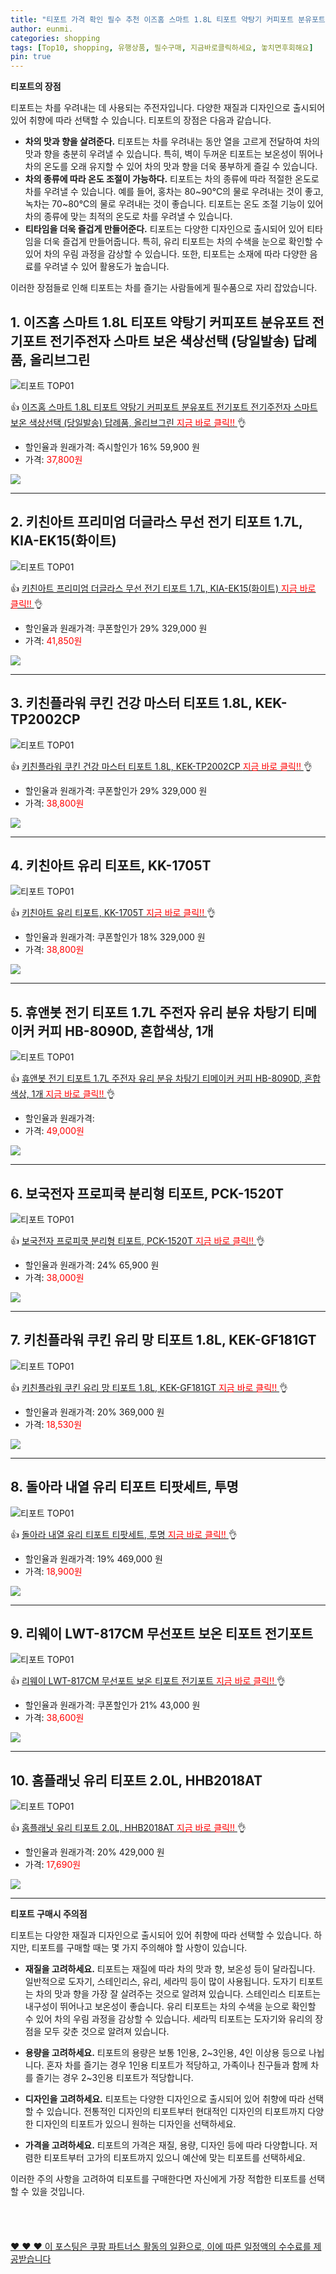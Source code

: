 ```yaml
---
title: "티포트 가격 확인 필수 추천 이즈홈 스마트 1.8L 티포트 약탕기 커피포트 분유포트 전기포트 전기주전자 스마트 보온 색상선택 (당일발송) 답례품, 올리브 비교 장점 구매가이드"
author: eunmi.
categories: shopping
tags: [Top10, shopping, 유행상품, 필수구매, 지금바로클릭하세요, 놓치면후회해요]
pin: true
---
```

**티포트의 장점**

티포트는 차를 우려내는 데 사용되는 주전자입니다. 다양한 재질과 디자인으로 출시되어 있어 취향에 따라 선택할 수 있습니다. 티포트의 장점은 다음과 같습니다.

* **차의 맛과 향을 살려준다.** 티포트는 차를 우려내는 동안 열을 고르게 전달하여 차의 맛과 향을 충분히 우려낼 수 있습니다. 특히, 벽이 두꺼운 티포트는 보온성이 뛰어나 차의 온도를 오래 유지할 수 있어 차의 맛과 향을 더욱 풍부하게 즐길 수 있습니다.
* **차의 종류에 따라 온도 조절이 가능하다.** 티포트는 차의 종류에 따라 적절한 온도로 차를 우려낼 수 있습니다. 예를 들어, 홍차는 80~90℃의 물로 우려내는 것이 좋고, 녹차는 70~80℃의 물로 우려내는 것이 좋습니다. 티포트는 온도 조절 기능이 있어 차의 종류에 맞는 최적의 온도로 차를 우려낼 수 있습니다.
* **티타임을 더욱 즐겁게 만들어준다.** 티포트는 다양한 디자인으로 출시되어 있어 티타임을 더욱 즐겁게 만들어줍니다. 특히, 유리 티포트는 차의 수색을 눈으로 확인할 수 있어 차의 우림 과정을 감상할 수 있습니다. 또한, 티포트는 소재에 따라 다양한 음료를 우려낼 수 있어 활용도가 높습니다.

이러한 장점들로 인해 티포트는 차를 즐기는 사람들에게 필수품으로 자리 잡았습니다.

   

## 1. 이즈홈 스마트 1.8L 티포트 약탕기 커피포트 분유포트 전기포트 전기주전자 스마트 보온 색상선택 (당일발송) 답례품, 올리브그린

![티포트 TOP01](https://thumbnail10.coupangcdn.com/thumbnails/remote/230x230ex/image/vendor_inventory/b3e8/23eee7872c29920569d40bac913bc9fd9af24d438e42afd76db7c034a0f2.jpg)


👍 [이즈홈 스마트 1.8L 티포트 약탕기 커피포트 분유포트 전기포트 전기주전자 스마트 보온 색상선택 (당일발송) 답례품, 올리브그린 <font color=red> 지금 바로 클릭!! </font> ](https://link.coupang.com/re/AFFSDP?lptag=AF3617701&subid=GithubCoopas&pageKey=7550948917&traceid=V0-153&itemId=19871621872&vendorItemId=73740064366) 👌 


- 할인율과 원래가격: 즉시할인가 16%  59,900   원
- 가격: <span style='color:red'>37,800원</span>

[![](/discount_price.png)](https://link.coupang.com/re/AFFSDP?lptag=AF3617701&subid=GithubCoopas&pageKey=7550948917&traceid=V0-153&itemId=19871621872&vendorItemId=73740064366)

---


   

## 2. 키친아트 프리미엄 더글라스 무선 전기 티포트 1.7L, KIA-EK15(화이트)

![티포트 TOP01](https://thumbnail8.coupangcdn.com/thumbnails/remote/230x230ex/image/retail/images/209510207274816-aa2d3106-89e6-42ba-b31b-f7b5d0d47561.jpg)


👍 [키친아트 프리미엄 더글라스 무선 전기 티포트 1.7L, KIA-EK15(화이트) <font color=red> 지금 바로 클릭!! </font> ](https://link.coupang.com/re/AFFSDP?lptag=AF3617701&subid=GithubCoopas&pageKey=6484523429&traceid=V0-153&itemId=14209435200&vendorItemId=81454908120) 👌 


- 할인율과 원래가격: 쿠폰할인가 29%  329,000   원
- 가격: <span style='color:red'>41,850원</span>

[![](/discount_price.png)](https://link.coupang.com/re/AFFSDP?lptag=AF3617701&subid=GithubCoopas&pageKey=6484523429&traceid=V0-153&itemId=14209435200&vendorItemId=81454908120)

---


   

## 3. 키친플라워 쿠킨 건강 마스터 티포트 1.8L, KEK-TP2002CP

![티포트 TOP01](https://thumbnail8.coupangcdn.com/thumbnails/remote/230x230ex/image/retail/images/1850197773448713-283a9b55-c5ff-424c-b348-697aaa4da733.jpg)


👍 [키친플라워 쿠킨 건강 마스터 티포트 1.8L, KEK-TP2002CP <font color=red> 지금 바로 클릭!! </font> ](https://link.coupang.com/re/AFFSDP?lptag=AF3617701&subid=GithubCoopas&pageKey=7450496534&traceid=V0-153&itemId=19395108812&vendorItemId=3897713711) 👌 


- 할인율과 원래가격: 쿠폰할인가 29%  329,000   원
- 가격: <span style='color:red'>38,800원</span>

[![](/discount_price.png)](https://link.coupang.com/re/AFFSDP?lptag=AF3617701&subid=GithubCoopas&pageKey=7450496534&traceid=V0-153&itemId=19395108812&vendorItemId=3897713711)

---


   

## 4. 키친아트 유리 티포트, KK-1705T

![티포트 TOP01](https://thumbnail7.coupangcdn.com/thumbnails/remote/230x230ex/image/retail/images/1408871165667646-42e3d30c-c144-4b7e-9384-83e7d825d3e1.jpg)


👍 [키친아트 유리 티포트, KK-1705T <font color=red> 지금 바로 클릭!! </font> ](https://link.coupang.com/re/AFFSDP?lptag=AF3617701&subid=GithubCoopas&pageKey=4839684957&traceid=V0-153&itemId=6253489573&vendorItemId=73549204416) 👌 


- 할인율과 원래가격: 쿠폰할인가 18%  329,000   원
- 가격: <span style='color:red'>38,800원</span>

[![](/discount_price.png)](https://link.coupang.com/re/AFFSDP?lptag=AF3617701&subid=GithubCoopas&pageKey=4839684957&traceid=V0-153&itemId=6253489573&vendorItemId=73549204416)

---


   

## 5. 휴앤봇 전기 티포트 1.7L 주전자 유리 분유 차탕기 티메이커 커피 HB-8090D, 혼합색상, 1개

![티포트 TOP01](https://thumbnail10.coupangcdn.com/thumbnails/remote/230x230ex/image/vendor_inventory/35ab/78bcf30dd8bf925ba6cb164f56dcaca53bae3e31b45c584a33af83ce503a.jpg)


👍 [휴앤봇 전기 티포트 1.7L 주전자 유리 분유 차탕기 티메이커 커피 HB-8090D, 혼합색상, 1개 <font color=red> 지금 바로 클릭!! </font> ](https://link.coupang.com/re/AFFSDP?lptag=AF3617701&subid=GithubCoopas&pageKey=7600991477&traceid=V0-153&itemId=20100707983&vendorItemId=70466174568) 👌 


- 할인율과 원래가격: 
- 가격: <span style='color:red'>49,000원</span>

[![](/discount_price.png)](https://link.coupang.com/re/AFFSDP?lptag=AF3617701&subid=GithubCoopas&pageKey=7600991477&traceid=V0-153&itemId=20100707983&vendorItemId=70466174568)

---


   

## 6. 보국전자 프로피쿡 분리형 티포트, PCK-1520T

![티포트 TOP01](https://thumbnail8.coupangcdn.com/thumbnails/remote/230x230ex/image/retail/images/2022/02/17/16/9/eb1260e3-11ff-4807-9da8-dbaa27213d5d.jpg)


👍 [보국전자 프로피쿡 분리형 티포트, PCK-1520T <font color=red> 지금 바로 클릭!! </font> ](https://link.coupang.com/re/AFFSDP?lptag=AF3617701&subid=GithubCoopas&pageKey=6346685900&traceid=V0-153&itemId=13338010541&vendorItemId=80593461595) 👌 


- 할인율과 원래가격: 24%  65,900   원
- 가격: <span style='color:red'>38,000원</span>

[![](/discount_price.png)](https://link.coupang.com/re/AFFSDP?lptag=AF3617701&subid=GithubCoopas&pageKey=6346685900&traceid=V0-153&itemId=13338010541&vendorItemId=80593461595)

---


   

## 7. 키친플라워 쿠킨 유리 망 티포트 1.8L, KEK-GF181GT

![티포트 TOP01](https://thumbnail10.coupangcdn.com/thumbnails/remote/230x230ex/image/retail/images/790337716209610-2262f655-dfba-4b52-b5e3-f286bccba162.jpg)


👍 [키친플라워 쿠킨 유리 망 티포트 1.8L, KEK-GF181GT <font color=red> 지금 바로 클릭!! </font> ](https://link.coupang.com/re/AFFSDP?lptag=AF3617701&subid=GithubCoopas&pageKey=1504290443&traceid=V0-153&itemId=2582734027&vendorItemId=70574963820) 👌 


- 할인율과 원래가격: 20%  369,000   원
- 가격: <span style='color:red'>18,530원</span>

[![](/discount_price.png)](https://link.coupang.com/re/AFFSDP?lptag=AF3617701&subid=GithubCoopas&pageKey=1504290443&traceid=V0-153&itemId=2582734027&vendorItemId=70574963820)

---


   

## 8. 돌아라 내열 유리 티포트 티팟세트, 투명

![티포트 TOP01](https://thumbnail8.coupangcdn.com/thumbnails/remote/230x230ex/image/vendor_inventory/c84e/fd5723b2740bad59744d5bcee50b0e94f796886702fb12a80cd1f92ecae9.jpg)


👍 [돌아라 내열 유리 티포트 티팟세트, 투명 <font color=red> 지금 바로 클릭!! </font> ](https://link.coupang.com/re/AFFSDP?lptag=AF3617701&subid=GithubCoopas&pageKey=7515991069&traceid=V0-153&itemId=19703361824&vendorItemId=86808015594) 👌 


- 할인율과 원래가격: 19%  469,000   원
- 가격: <span style='color:red'>18,900원</span>

[![](/discount_price.png)](https://link.coupang.com/re/AFFSDP?lptag=AF3617701&subid=GithubCoopas&pageKey=7515991069&traceid=V0-153&itemId=19703361824&vendorItemId=86808015594)

---


   

## 9. 리웨이 LWT-817CM 무선포트 보온 티포트 전기포트

![티포트 TOP01](https://thumbnail10.coupangcdn.com/thumbnails/remote/230x230ex/image/vendor_inventory/ddd4/c67e625372eccf2f9cf54d6aa63103c22cf1570a2150f2fb510dc9e13e67.jpg)


👍 [리웨이 LWT-817CM 무선포트 보온 티포트 전기포트 <font color=red> 지금 바로 클릭!! </font> ](https://link.coupang.com/re/AFFSDP?lptag=AF3617701&subid=GithubCoopas&pageKey=6138479565&traceid=V0-153&itemId=11756629532&vendorItemId=79030470273) 👌 


- 할인율과 원래가격: 쿠폰할인가 21%  43,000   원
- 가격: <span style='color:red'>38,600원</span>

[![](/discount_price.png)](https://link.coupang.com/re/AFFSDP?lptag=AF3617701&subid=GithubCoopas&pageKey=6138479565&traceid=V0-153&itemId=11756629532&vendorItemId=79030470273)

---


   

## 10. 홈플래닛 유리 티포트 2.0L, HHB2018AT

![티포트 TOP01](https://thumbnail10.coupangcdn.com/thumbnails/remote/230x230ex/image/retail/images/150412524900047-f746ef39-cdd3-475a-bc92-a8f64a95ea62.jpg)


👍 [홈플래닛 유리 티포트 2.0L, HHB2018AT <font color=red> 지금 바로 클릭!! </font> ](https://link.coupang.com/re/AFFSDP?lptag=AF3617701&subid=GithubCoopas&pageKey=1539744911&traceid=V0-153&itemId=2637782630&vendorItemId=70628646335) 👌 


- 할인율과 원래가격: 20%  429,000   원
- 가격: <span style='color:red'>17,690원</span>

[![](/discount_price.png)](https://link.coupang.com/re/AFFSDP?lptag=AF3617701&subid=GithubCoopas&pageKey=1539744911&traceid=V0-153&itemId=2637782630&vendorItemId=70628646335)

---
**티포트 구매시 주의점**

티포트는 다양한 재질과 디자인으로 출시되어 있어 취향에 따라 선택할 수 있습니다. 하지만, 티포트를 구매할 때는 몇 가지 주의해야 할 사항이 있습니다.

* **재질을 고려하세요.** 티포트는 재질에 따라 차의 맛과 향, 보온성 등이 달라집니다. 일반적으로 도자기, 스테인리스, 유리, 세라믹 등이 많이 사용됩니다. 도자기 티포트는 차의 맛과 향을 가장 잘 살려주는 것으로 알려져 있습니다. 스테인리스 티포트는 내구성이 뛰어나고 보온성이 좋습니다. 유리 티포트는 차의 수색을 눈으로 확인할 수 있어 차의 우림 과정을 감상할 수 있습니다. 세라믹 티포트는 도자기와 유리의 장점을 모두 갖춘 것으로 알려져 있습니다.

* **용량을 고려하세요.** 티포트의 용량은 보통 1인용, 2~3인용, 4인 이상용 등으로 나뉩니다. 혼자 차를 즐기는 경우 1인용 티포트가 적당하고, 가족이나 친구들과 함께 차를 즐기는 경우 2~3인용 티포트가 적당합니다.

* **디자인을 고려하세요.** 티포트는 다양한 디자인으로 출시되어 있어 취향에 따라 선택할 수 있습니다. 전통적인 디자인의 티포트부터 현대적인 디자인의 티포트까지 다양한 디자인의 티포트가 있으니 원하는 디자인을 선택하세요.

* **가격을 고려하세요.** 티포트의 가격은 재질, 용량, 디자인 등에 따라 다양합니다. 저렴한 티포트부터 고가의 티포트까지 있으니 예산에 맞는 티포트를 선택하세요.

이러한 주의 사항을 고려하여 티포트를 구매한다면 자신에게 가장 적합한 티포트를 선택할 수 있을 것입니다.<br><br><br><br><br> [ ❤ ❤ ❤ 이 포스팅은 쿠팡 파트너스 활동의 일환으로, 이에 따른 일정액의 수수료를 제공받습니다](https://link.coupang.com/a/bcEFyh)